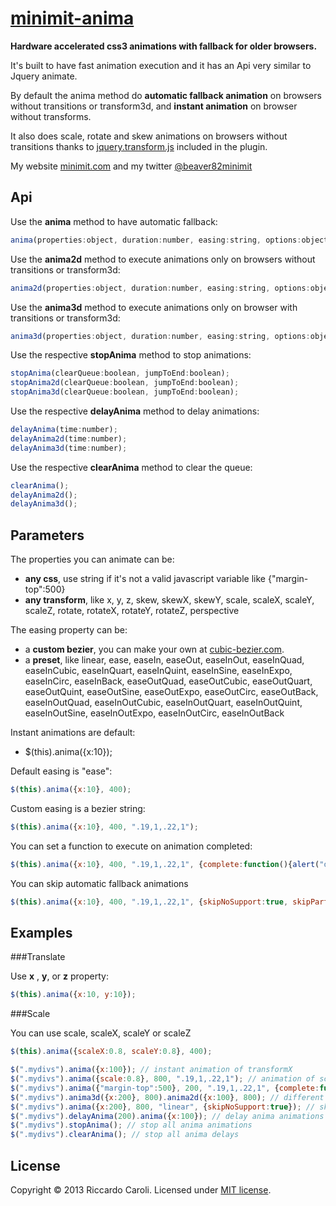 # [minimit-anima](http://www.minimit.com/projects/code/minimit-anima)

**Hardware accelerated css3 animations with fallback for older browsers.**

It's built to have fast animation execution and it has an Api very similar to Jquery animate.

By default the anima method do **automatic fallback animation** on browsers without transitions or transform3d, and **instant animation** on browser without transforms.

It also does scale, rotate and skew animations on browsers without transitions thanks to <a href="https://github.com/louisremi/jquery.transform.js" target="_blank">jquery.transform.js</a> included in the plugin.

My website [minimit.com](http://www.minimit.com) and my twitter [@beaver82minimit](http://twitter.com/beaver82minimit)

Api
-------

Use the **anima** method to have automatic fallback:

``` javascript
anima(properties:object, duration:number, easing:string, options:object);
```

Use the **anima2d** method to execute animations only on browsers without transitions or transform3d:

``` javascript
anima2d(properties:object, duration:number, easing:string, options:object);
```

Use the **anima3d** method to execute animations only on browser with transitions or transform3d:

``` javascript
anima3d(properties:object, duration:number, easing:string, options:object);
```

Use the respective **stopAnima** method to stop animations:

``` javascript
stopAnima(clearQueue:boolean, jumpToEnd:boolean);
stopAnima2d(clearQueue:boolean, jumpToEnd:boolean);
stopAnima3d(clearQueue:boolean, jumpToEnd:boolean);
```

Use the respective **delayAnima** method to delay animations:

``` javascript
delayAnima(time:number);
delayAnima2d(time:number);
delayAnima3d(time:number);
```

Use the respective **clearAnima** method to clear the queue:

``` javascript
clearAnima();
delayAnima2d();
delayAnima3d();
```

Parameters
-------

The properties you can animate can be:
* **any css**, use string if it's not a valid javascript variable like {"margin-top":500}
* **any transform**, like x, y, z, skew, skewX, skewY, scale, scaleX, scaleY, scaleZ, rotate, rotateX, rotateY, rotateZ, perspective

The easing property can be:
* a **custom bezier**, you can make your own at [cubic-bezier.com](http://cubic-bezier.com).
* a **preset**, like linear, ease, easeIn, easeOut, easeInOut, easeInQuad, easeInCubic, easeInQuart, easeInQuint, easeInSine, easeInExpo, easeInCirc, easeInBack, easeOutQuad, easeOutCubic, easeOutQuart, easeOutQuint, easeOutSine, easeOutExpo, easeOutCirc, easeOutBack, easeInOutQuad, easeInOutCubic, easeInOutQuart, easeInOutQuint, easeInOutSine, easeInOutExpo, easeInOutCirc, easeInOutBack

Instant animations are default:

- $(this).anima({x:10});

Default easing is "ease":

``` javascript
$(this).anima({x:10}, 400);
```

Custom easing is a bezier string:

``` javascript
$(this).anima({x:10}, 400, ".19,1,.22,1");
```

You can set a function to execute on animation completed:

``` javascript
$(this).anima({x:10}, 400, ".19,1,.22,1", {complete:function(){alert("done")}});
```

You can skip automatic fallback animations

``` javascript
$(this).anima({x:10}, 400, ".19,1,.22,1", {skipNoSupport:true, skipPartialSupport:true});
```

Examples
-------

###Translate

Use **x** , **y**, or **z** property:

``` javascript
$(this).anima({x:10, y:10});
```

###Scale

You can use scale, scaleX, scaleY or scaleZ
``` javascript
$(this).anima({scaleX:0.8, scaleY:0.8}, 400);
```

``` javascript
$(".mydivs").anima({x:100}); // instant animation of transformX
$(".mydivs").anima({scale:0.8}, 800, ".19,1,.22,1"); // animation of scale with duration and custom easing
$(".mydivs").anima({"margin-top":500}, 200, ".19,1,.22,1", {complete:function(){$(this).css("display","none");}}); // example with css property animation and complete function
$(".mydivs").anima3d({x:200}, 800).anima2d({x:100}, 800); // different animations based on browser support of transition and transform3d
$(".mydivs").anima({x:200}, 800, "linear", {skipNoSupport:true}); // skip the animation on browser without transform support
$(".mydivs").delayAnima(200).anima({x:100}); // delay anima animations
$(".mydivs").stopAnima(); // stop all anima animations
$(".mydivs").clearAnima(); // stop all anima delays
```

License
-------
Copyright © 2013 Riccardo Caroli. Licensed under [MIT license](http://www.opensource.org/licenses/mit-license.php).

